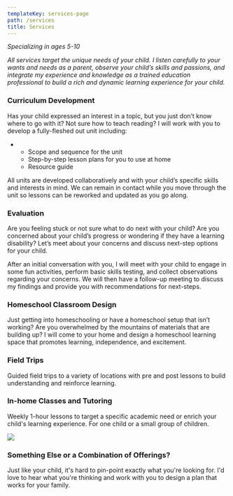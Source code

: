 ```yaml
---
templateKey: services-page
path: /services
title: Services
---
```

*Specializing in ages 5-10*

*All services target the unique needs of your child. I listen carefully to your wants and needs as a parent, observe your child’s skills and passions, and integrate my experience and knowledge as a trained education professional to build a rich and dynamic learning experience for your child.*

### Curriculum Development

Has your child expressed an interest in a topic, but you just don’t know where to go with it? Not sure how to teach reading? I will work with you to develop a fully-fleshed out unit including:

* * Scope and sequence for the unit
  * Step-by-step lesson plans for you to use at home
  * Resource guide

All units are developed collaboratively and with your child’s specific skills and interests in mind. We can remain in contact while you move through the unit so lessons can be reworked and updated as you go along.

### Evaluation

Are you feeling stuck or not sure what to do next with your child? Are you concerned about your child’s progress or wondering if they have a learning disability? Let’s meet about your concerns and discuss next-step options for your child. 

After an initial conversation with you, I will meet with your child to engage in some fun activities, perform basic skills testing, and collect observations regarding your concerns. We will then have a follow-up meeting to discuss my findings and provide you with recommendations for next-steps.

### Homeschool Classroom Design

Just getting into homeschooling or have a homeschool setup that isn’t working? Are you overwhelmed by the mountains of materials that are building up? I will come to your home and design a homeschool learning space that promotes learning, independence, and excitement.

### Field Trips

Guided field trips to a variety of locations with pre and post lessons to build understanding and reinforce learning.

### In-home Classes and Tutoring

Weekly 1-hour lessons to target a specific academic need or enrich your child's learning experience. For one child or a small group of children. 

![](/img/img_4110-1-.jpg)

### Something Else or a Combination of Offerings?

Just like your child, it's hard to pin-point exactly what you're looking for. I'd love to hear what you're thinking and work with you to design a plan that works for your family.